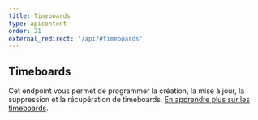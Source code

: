 ```yaml
---
title: Timeboards
type: apicontent
order: 21
external_redirect: '/api/#timeboards'
---
```

## Timeboards

Cet endpoint vous permet de programmer la création, la mise à jour, la suppression et la récupération de timeboards. [En apprendre plus sur les timeboards][1].

[1]: /fr/graphing/dashboards/timeboard